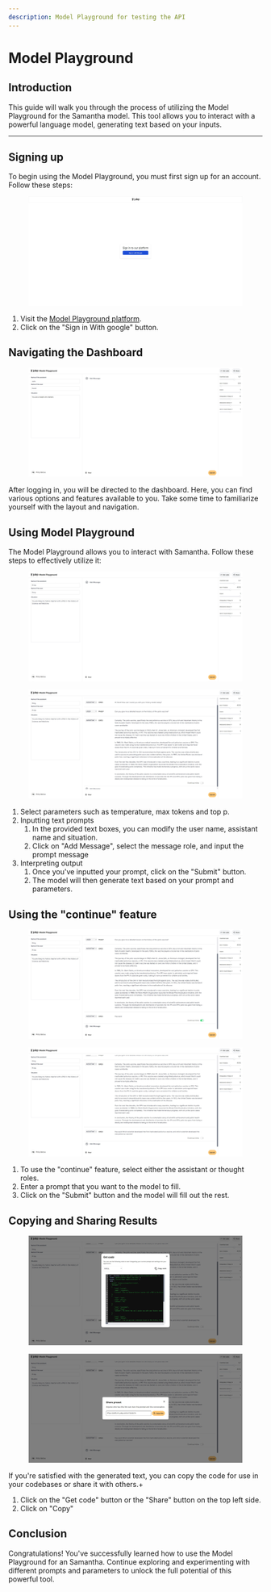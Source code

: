 ```yaml
---
description: Model Playground for testing the API
---
```


# Model Playground

## Introduction

This guide will walk you through the process of utilizing the Model Playground for the Samantha model. This tool allows you to interact with a powerful language model, generating text based on your inputs.

***

## Signing up

To begin using the Model Playground, you must first sign up for an account. Follow these steps:

<figure><img src="../.gitbook/assets/signup.jpg" alt="Sign up page"/></figure>

1. Visit the [Model Playground platform](http://platform.julep.ai).
2. Click on the "Sign in With google" button.

## Navigating the Dashboard

<figure><img src="../.gitbook/assets/playground.jpg" alt="Playground page"/></figure>

After logging in, you will be directed to the dashboard. Here, you can find various options and features available to you. Take some time to familiarize yourself with the layout and navigation.

## Using Model Playground

The Model Playground allows you to interact with Samantha. Follow these steps to effectively utilize it:

<figure><img src="../.gitbook/assets/params.jpg" alt="Playground params"/></figure>

<figure><img src="../.gitbook/assets/input.jpg" alt="Playground input"/></figure>

1. Select parameters such as temperature, max tokens and top p.
2. Inputting text prompts
   1. In the provided text boxes, you can modify the user name, assistant name and situation.
   2. Click on "Add Message", select the message role, and input the prompt message
3. Interpreting output
   1. Once you've inputted your prompt, click on the "Submit" button.
   2. The model will then generate text based on your prompt and parameters.

## Using the "continue" feature

<figure><img src="../.gitbook/assets/continue.jpg" alt="Continue"/></figure>

<figure><img src="../.gitbook/assets/continue-result.jpg" alt="Continue result"/></figure>

1. To use the "continue" feature, select either the assistant or thought roles.
2. Enter a prompt that you want to the model to fill.
3. Click on the "Submit" button and the model will fill out the rest.

## Copying and Sharing Results

<figure><img src="../.gitbook/assets/copy-code.jpg" alt="Copy Code"/></figure>

<figure><img src="../.gitbook/assets/copy-url.jpg" alt="Copy result"/></figure>

If you're satisfied with the generated text, you can copy the code for use in your codebases or share it with others.+

1. Click on the "Get code" button or the "Share" button on the top left side.
2. Click on "Copy"

## Conclusion

Congratulations! You've successfully learned how to use the Model Playground for an Samantha. Continue exploring and experimenting with different prompts and parameters to unlock the full potential of this powerful tool.
